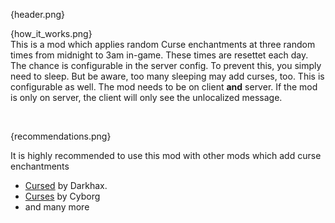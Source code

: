 {header.png}

{how_it_works.png}
<br>
This is a mod which applies random Curse enchantments at three random times from midnight to 3am in-game. These times 
are resettet each day. The chance is configurable in the server config. To prevent this, you simply need to sleep.
But be aware, too many sleeping may add curses, too. This is configurable as well. The mod needs to be on client **and**
server. If the mod is only on server, the client will only see the unlocalized message.

<br>

{recommendations.png}
<br>

It is highly recommended to use this mod with other mods which add curse enchantments
- [Cursed](https://modrinth.com/mod/cursed-mod) by Darkhax.
- [Curses](https://www.curseforge.com/minecraft/mc-mods/curses) by Cyborg
- and many more

<br>
